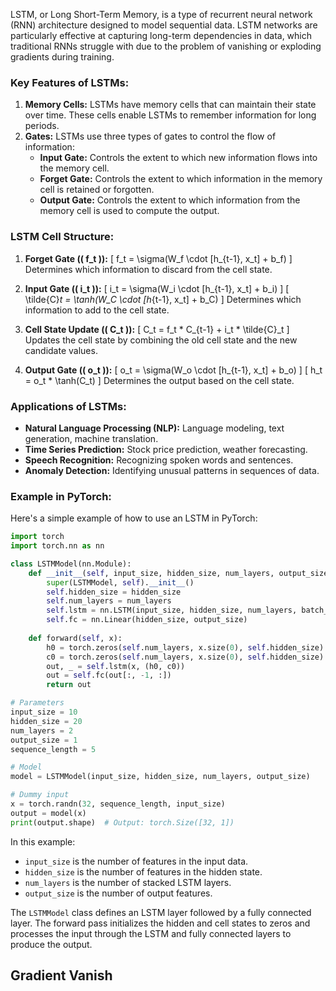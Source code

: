 LSTM, or Long Short-Term Memory, is a type of recurrent neural network (RNN) architecture designed to model sequential data. LSTM networks are particularly effective at capturing long-term dependencies in data, which traditional RNNs struggle with due to the problem of vanishing or exploding gradients during training.

### Key Features of LSTMs:
1. **Memory Cells:** LSTMs have memory cells that can maintain their state over time. These cells enable LSTMs to remember information for long periods.
2. **Gates:** LSTMs use three types of gates to control the flow of information:
   - **Input Gate:** Controls the extent to which new information flows into the memory cell.
   - **Forget Gate:** Controls the extent to which information in the memory cell is retained or forgotten.
   - **Output Gate:** Controls the extent to which information from the memory cell is used to compute the output.

### LSTM Cell Structure:
1. **Forget Gate (\( f_t \)):**
   \[ f_t = \sigma(W_f \cdot [h_{t-1}, x_t] + b_f) \]
   Determines which information to discard from the cell state.

2. **Input Gate (\( i_t \)):**
   \[ i_t = \sigma(W_i \cdot [h_{t-1}, x_t] + b_i) \]
   \[ \tilde{C}_t = \tanh(W_C \cdot [h_{t-1}, x_t] + b_C) \]
   Determines which information to add to the cell state.

3. **Cell State Update (\( C_t \)):**
   \[ C_t = f_t * C_{t-1} + i_t * \tilde{C}_t \]
   Updates the cell state by combining the old cell state and the new candidate values.

4. **Output Gate (\( o_t \)):**
   \[ o_t = \sigma(W_o \cdot [h_{t-1}, x_t] + b_o) \]
   \[ h_t = o_t * \tanh(C_t) \]
   Determines the output based on the cell state.

### Applications of LSTMs:
- **Natural Language Processing (NLP):** Language modeling, text generation, machine translation.
- **Time Series Prediction:** Stock price prediction, weather forecasting.
- **Speech Recognition:** Recognizing spoken words and sentences.
- **Anomaly Detection:** Identifying unusual patterns in sequences of data.

### Example in PyTorch:
Here's a simple example of how to use an LSTM in PyTorch:

[](../src/lstm.py)

```python
import torch
import torch.nn as nn

class LSTMModel(nn.Module):
    def __init__(self, input_size, hidden_size, num_layers, output_size):
        super(LSTMModel, self).__init__()
        self.hidden_size = hidden_size
        self.num_layers = num_layers
        self.lstm = nn.LSTM(input_size, hidden_size, num_layers, batch_first=True)
        self.fc = nn.Linear(hidden_size, output_size)
    
    def forward(self, x):
        h0 = torch.zeros(self.num_layers, x.size(0), self.hidden_size).to(x.device)
        c0 = torch.zeros(self.num_layers, x.size(0), self.hidden_size).to(x.device)
        out, _ = self.lstm(x, (h0, c0))
        out = self.fc(out[:, -1, :])
        return out

# Parameters
input_size = 10
hidden_size = 20
num_layers = 2
output_size = 1
sequence_length = 5

# Model
model = LSTMModel(input_size, hidden_size, num_layers, output_size)

# Dummy input
x = torch.randn(32, sequence_length, input_size)
output = model(x)
print(output.shape)  # Output: torch.Size([32, 1])
```

In this example:
- `input_size` is the number of features in the input data.
- `hidden_size` is the number of features in the hidden state.
- `num_layers` is the number of stacked LSTM layers.
- `output_size` is the number of output features.

The `LSTMModel` class defines an LSTM layer followed by a fully connected layer. The forward pass initializes the hidden and cell states to zeros and processes the input through the LSTM and fully connected layers to produce the output.


## Gradient Vanish

[](../src/vanish.py)